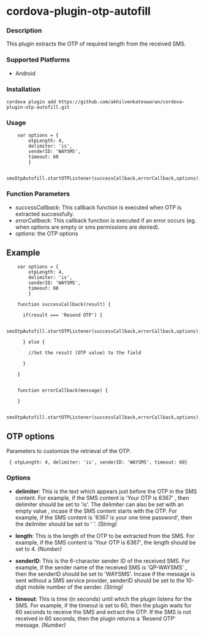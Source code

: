 # cordova-plugin-otp-autofill


### Description

This plugin extracts the OTP of required length from the received SMS.



### Supported Platforms

- Android


### Installation

```
cordova plugin add https://github.com/akhilvenkateswaran/cordova-plugin-otp-autofill.git

```
### Usage

```
	var options = {
		otpLength: 4,
		delimiter: 'is',
		senderID: 'WAYSMS',
		timeout: 60
	    }

	smsOtpAutofill.startOTPListener(successCallback,errorCallback,options);
```

### Function Parameters

- _successCallback_: This callback function is executed when OTP is extracted successfully.
- _errorCallback_: This callback function is executed if an error occurs (eg. when options are empty or sms permissions are denied).
- _options_: the OTP options


## Example

```	
	var options = {
		otpLength: 4,
		delimiter: 'is',
		senderID: 'WAYSMS',
		timeout: 60
	    }
	    
	function successCallback(result) {

	  if(result === 'Resend OTP') {

		  smsOtpAutofill.startOTPListener(successCallback,errorCallback,options);

	  } else {
	  
	  	//Set the result (OTP value) to the field
		
	  }

	}


	function errorCallback(message) {

	}
	
	smsOtpAutofill.startOTPListener(successCallback,errorCallback,options);

```


## OTP options

Parameters to customize the retrieval of the OTP.

     { otpLength: 4, delimiter: 'is', senderID: 'WAYSMS', timeout: 60}
     

### Options

- __delimiter__: This is the text which appears just before the OTP in the SMS content. For example, if the SMS content is 'Your OTP is 6367' , then delimiter should be set to 'is'. The delimiter can also be set with an empty value , incase if the SMS content starts with the OTP. For example, if the SMS content is '6367 is your one time password', then the delimiter should be set to ' '. _(String)_

- __length__: This is the length of the OTP to be extracted from the SMS. For example, if the SMS content is 'Your OTP is 6367', the length should be set to 4. _(Number)_

- __senderID__: This is the 6-character sender ID of the received SMS. For example, if the sender name of the received SMS is 'QP-WAYSMS' , then the senderID should be set to 'WAYSMS'. Incase if the message is sent without a SMS service provider, senderID should be set to the 10-digit mobile number of the sender. _(String)_

- __timeout__: This is time (in seconds) until which the plugin listens for the SMS. For example, if the timeout is set to 60, then the plugin waits for 60 seconds to receive the SMS and extract the OTP. If the SMS is not received in 60 seconds, then the plugin returns a 'Resend OTP' message. _(Number)_



    
    
